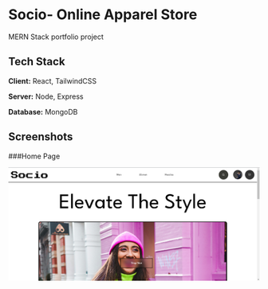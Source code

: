 
# Socio- Online Apparel Store


MERN Stack portfolio project


## Tech Stack

**Client:** React, TailwindCSS

**Server:** Node, Express

**Database:** MongoDB 

## Screenshots

###Home Page

![App Screenshot](frontend/public/HomePage.png)
